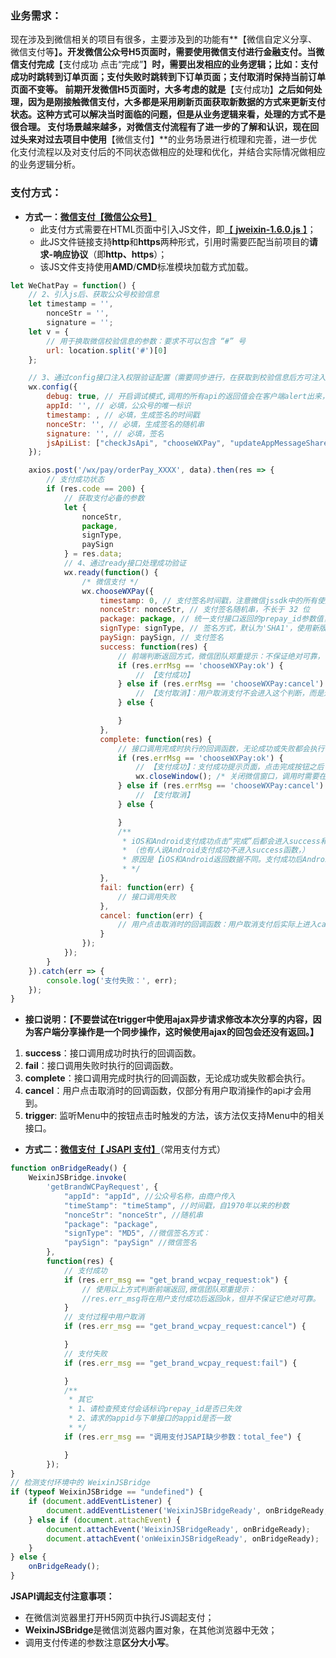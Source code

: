 ### 业务需求：
现在涉及到微信相关的项目有很多，主要涉及到的功能有**【微信自定义分享、微信支付等】**。开发微信公众号H5页面时，需要使用微信支付进行金融支付。当微信支付完成**【支付成功 点击“完成”】**时，需要出发相应的业务逻辑；比如：支付成功时跳转到订单页面；支付失败时跳转到下订单页面；支付取消时保持当前订单页面不变等。
前期开发微信H5页面时，大多考虑的就是**【支付成功】**之后如何处理，因为是刚接触微信支付，大多都是采用刷新页面获取新数据的方式来更新支付状态。这种方式可以解决当时面临的问题，但是从业务逻辑来看，处理的方式不是很合理。
支付场景越来越多，对微信支付流程有了进一步的了解和认识，现在回过头来对过去项目中使用**【微信支付】**的业务场景进行梳理和完善，进一步优化支付流程以及对支付后的不同状态做相应的处理和优化，并结合实际情况做相应的业务逻辑分析。
### 支付方式：

- **方式一：**[**微信支付【微信公众号】**](https://developers.weixin.qq.com/doc/offiaccount/OA_Web_Apps/JS-SDK.html#58)
   - 此支付方式需要在HTML页面中引入JS文件，即[【 **jweixin-1.6.0.js** 】](http://res.wx.qq.com/open/js/jweixin-1.6.0.js)；
   - 此JS文件链接支持**http**和**https**两种形式，引用时需要匹配当前项目的**请求-响应协议**（即**http、https**）；
   - 该JS文件支持使用**AMD**/**CMD**标准模块加载方式加载。
```javascript
let WeChatPay = function() {
	// 2、引入js后、获取公众号校验信息
	let timestamp = '',
		nonceStr = '',
		signature = '';
	let v = {
		// 用于换取微信校验信息的参数：要求不可以包含 “#” 号
		url: location.split('#')[0]
	};

	// 3、通过config接口注入权限验证配置（需要同步进行，在获取到校验信息后方可注入config，否则校验失败！）
	wx.config({
		debug: true, // 开启调试模式,调用的所有api的返回值会在客户端alert出来，若要查看传入的参数，可以在pc端打开，参数信息会通过log打出，仅在pc端时才会打印。
		appId: '', // 必填，公众号的唯一标识
		timestamp: , // 必填，生成签名的时间戳
		nonceStr: '', // 必填，生成签名的随机串
		signature: '', // 必填，签名
		jsApiList: ["checkJsApi", "chooseWXPay", "updateAppMessageShareData", "updateTimelineShareData"] // 必填，需要使用的JS接口列表
	});

	axios.post('/wx/pay/orderPay_XXXX', data).then(res => {
		// 支付成功状态
		if (res.code == 200) {
			// 获取支付必备的参数
			let {
				nonceStr,
				package,
				signType,
				paySign
			} = res.data;
			// 4、通过ready接口处理成功验证
			wx.ready(function() {
				/* 微信支付 */
				wx.chooseWXPay({
					timestamp: 0, // 支付签名时间戳，注意微信jssdk中的所有使用timestamp字段均为小写。但最新版的支付后台生成签名使用的timeStamp字段名需大写其中的S字符
					nonceStr: nonceStr, // 支付签名随机串，不长于 32 位
					package: package, // 统一支付接口返回的prepay_id参数值，提交格式如：prepay_id=\*\*\*）
					signType: signType, // 签名方式，默认为'SHA1'，使用新版支付需传入'MD5'
					paySign: paySign, // 支付签名
					success: function(res) {
						// 前端判断返回方式，微信团队郑重提示：不保证绝对可靠，切记！
						if (res.errMsg == 'chooseWXPay:ok') {
							// 【支付成功】 
						} else if (res.errMsg == 'chooseWXPay:cancel') {
							// 【支付取消】：用户取消支付不会进入这个判断，而是进入complate和cancel函数
						} else {

						}
					},
					complete: function(res) {
						// 接口调用完成时执行的回调函数，无论成功或失败都会执行
						if (res.errMsg == 'chooseWXPay:ok') {
							// 【支付成功】：支付成功提示页面，点击完成按钮之后
							wx.closeWindow(); /* 关闭微信窗口，调用时需要在config中进行校验 */
						} else if (res.errMsg == 'chooseWXPay:cancel') {
							// 【支付取消】
						} else {

						}
						/**
						 * iOS和Android支付成功点击“完成”后都会进入success和complete函数，都返回'chooseWXPay:ok'
						 * （也有人说Android支付成功不进入success函数，）
						 * 原因是【iOS和Android返回数据不同。支付成功后Android返回 {"errMsg":"getBrandWCPayRequest:ok"}，iOS返回{"err_Info":"success","errMsg":"chooseWXPay:ok"}，故Android找不到success方法，导致失败】
						 * */
					},
					fail: function(err) {
						// 接口调用失败
					},
					cancel: function(err) {
						// 用户点击取消时的回调函数：用户取消支付后实际上进入cancel 和 complate函数
					}
				});
			});
		}
	}).catch(err => {
		console.log('支付失败：', err);
	});
}
```

- **接口说明：【**不要尝试在trigger中使用ajax异步请求修改本次分享的内容，因为客户端分享操作是一个同步操作，这时候使用ajax的回包会还没有返回。**】**
1. **success**：接口调用成功时执行的回调函数。     
2. **fail**：接口调用失败时执行的回调函数。
3. **complete**：接口调用完成时执行的回调函数，无论成功或失败都会执行。
4. **cancel**：用户点击取消时的回调函数，仅部分有用户取消操作的api才会用到。
5. **trigger**: 监听Menu中的按钮点击时触发的方法，该方法仅支持Menu中的相关接口。

- **方式二：**[**微信支付【 JSAPI 支付】**](https://pay.weixin.qq.com/wiki/doc/api/jsapi.php?chapter=7_7&index=6)（常用支付方式）
```javascript
function onBridgeReady() {
	WeixinJSBridge.invoke(
		'getBrandWCPayRequest', {
			"appId": "appId", //公众号名称，由商户传入     
			"timeStamp": "timeStamp", //时间戳，自1970年以来的秒数     
			"nonceStr": "nonceStr", //随机串     
			"package": "package",
			"signType": "MD5", //微信签名方式：     
			"paySign": "paySign" //微信签名 
		},
		function(res) {
			// 支付成功
			if (res.err_msg == "get_brand_wcpay_request:ok") {
				// 使用以上方式判断前端返回,微信团队郑重提示：
				//res.err_msg将在用户支付成功后返回ok，但并不保证它绝对可靠。
			}
			// 支付过程中用户取消
			if (res.err_msg == "get_brand_wcpay_request:cancel") {

			}
			// 支付失败
			if (res.err_msg == "get_brand_wcpay_request:fail") {

			}
			/**
			 * 其它
			 * 1、请检查预支付会话标识prepay_id是否已失效
			 * 2、请求的appid与下单接口的appid是否一致
			 * */
			if (res.err_msg == "调用支付JSAPI缺少参数：total_fee") {

			}
		});
}
// 检测支付环境中的 WeixinJSBridge
if (typeof WeixinJSBridge == "undefined") {
	if (document.addEventListener) {
		document.addEventListener('WeixinJSBridgeReady', onBridgeReady, false);
	} else if (document.attachEvent) {
		document.attachEvent('WeixinJSBridgeReady', onBridgeReady);
		document.attachEvent('onWeixinJSBridgeReady', onBridgeReady);
	}
} else {
	onBridgeReady();
}
```
**JSAPI调起支付注意事项：**

- 在微信浏览器里打开H5网页中执行JS调起支付；
- **WeixinJSBridge**是微信浏览器内置对象，在其他浏览器中无效；
- 调用支付传递的参数注意**区分大小写**。

